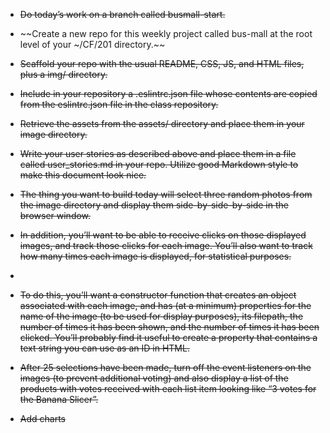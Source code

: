 * ~~Do today’s work on a branch called busmall-start.~~

* ~~Create a new repo for this weekly project called bus-mall at the root level of your ~/CF/201 directory.~~
* ~~Scaffold your repo with the usual README, CSS, JS, and HTML files, plus a img/ directory.~~
* ~~Include in your repository a .eslintrc.json file whose contents are copied from the eslintrc.json file in the class repository.~~
* ~~Retrieve the assets from the assets/ directory and place them in your image directory.~~
* ~~Write your user stories as described above and place them in a file called user_stories.md in your repo. Utilize good Markdown style to make this document look nice.~~
* ~~The thing you want to build today will select three random photos from the image directory and display them side-by-side-by-side in the browser window.~~
* ~~In addition, you’ll want to be able to receive clicks on those displayed images, and track those clicks for each image. You’ll also want to track how many times each image is displayed, for statistical purposes.~~
* ~~~Upon receiving a click, three new non-duplicating random images need to be automatically displayed. In other words, the three images that are displayed should contain no duplicates, nor should they duplicate with any images that we displayed immediately before.~~~
* ~~To do this, you’ll want a constructor function that creates an object associated with each image, and has (at a minimum) properties for the name of the image (to be used for display purposes), its filepath, the number of times it has been shown, and the number of times it has been clicked. You’ll probably find it useful to create a property that contains a text string you can use as an ID in HTML.~~
* ~~After 25 selections have been made, turn off the event listeners on the images (to prevent additional voting) and also display a list of the products with votes received with each list item looking like “3 votes for the Banana Slicer”.~~
* ~~Add charts~~
